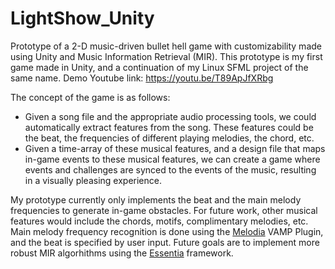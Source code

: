 # LightShow_Unity
Prototype of a 2-D music-driven bullet hell game with customizability made using Unity and Music Information Retrieval (MIR). This prototype is my first game made in Unity, and a continuation of my Linux SFML project of the same name. 
Demo Youtube link: https://youtu.be/T89ApJfXRbg

The concept of the game is as follows:
- Given a song file and the appropriate audio processing tools, we could automatically extract features from the song. These features could be the beat, the frequencies of different playing melodies, the chord, etc.
- Given a time-array of these musical features, and a design file that maps in-game events to these musical features, we can create a game where events and challenges are synced to the events of the music, resulting in a visually pleasing experience.

My prototype currently only implements the beat and the main melody frequencies to generate in-game obstacles. For future work, other musical features would include the chords, motifs, complimentary melodies, etc. Main melody frequency recognition is done using the [Melodia](https://www.upf.edu/web/mtg/melodia) VAMP Plugin, and the beat is specified by user input. Future goals are to implement more robust MIR algorhithms using the [Essentia](https://essentia.upf.edu/index.html) framework.


